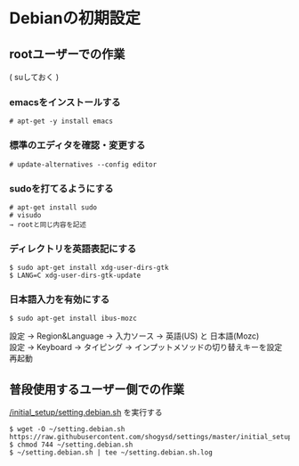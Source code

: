 # Debianの初期設定

## rootユーザーでの作業
( suしておく )

### emacsをインストールする
```
# apt-get -y install emacs
```

### 標準のエディタを確認・変更する
```
# update-alternatives --config editor
```

### sudoを打てるようにする
```
# apt-get install sudo
# visudo
→ rootと同じ内容を記述
```

### ディレクトリを英語表記にする
```
$ sudo apt-get install xdg-user-dirs-gtk
$ LANG=C xdg-user-dirs-gtk-update
```

### 日本語入力を有効にする
```
$ sudo apt-get install ibus-mozc
```
設定 → Region&Language → 入力ソース → 英語(US) と 日本語(Mozc)  
設定 → Keyboard → タイピング → インプットメソッドの切り替えキーを設定  
再起動  


## 普段使用するユーザー側での作業
[/initial_setup/setting.debian.sh](https://github.com/shogysd/settings/blob/master/initial_setup/setting.debian.sh) を実行する
```
$ wget -O ~/setting.debian.sh https://raw.githubusercontent.com/shogysd/settings/master/initial_setup/setting.debian.sh
$ chmod 744 ~/setting.debian.sh
$ ~/setting.debian.sh | tee ~/setting.debian.sh.log
```
